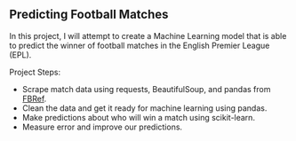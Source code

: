 
## Predicting Football Matches

In this project, I will attempt to create a Machine Learning model that is able to predict the winner of football matches in the English Premier League (EPL).

Project Steps:

* Scrape match data using requests, BeautifulSoup, and pandas from [FBRef](https://fbref.com/en/comps/9/Premier-League-Stat).
* Clean the data and get it ready for machine learning using pandas.
* Make predictions about who will win a match using scikit-learn.
* Measure error and improve our predictions.
